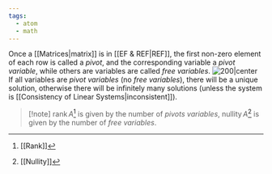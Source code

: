 ```yaml
---
tags:
  - atom
  - math
---
```

Once a [[Matrices|matrix]] is in [[EF & REF|REF]], the first non-zero element of each row is called a *pivot*, and the corresponding variable a *pivot variable*, while others are variables are called *free variables*.
![200|center](pivots-and-free-variables.excalidraw)
If all variables are *pivot variables* (no *free variables*), there will be a unique solution, otherwise there will be infinitely many solutions (unless the system is [[Consistency of Linear Systems|inconsistent]]).

> [!note]  $\text{rank}\,A$[^1] is given by the number of *pivots variables*, $\text{nullity}\,A$[^2] is given by the number of *free variables*.

[^1]: [[Rank]]
[^2]: [[Nullity]]

